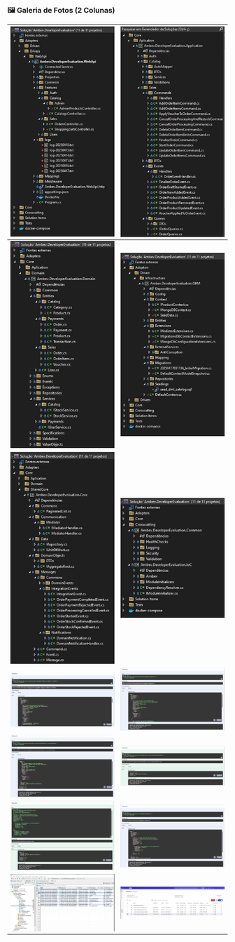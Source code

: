 ### 🖼️ Galeria de Fotos (2 Colunas)

| ![Foto 1](https://github.com/alexandervieira/NTTData.NET8.Developer.Testing/blob/master/.doc/images/webapi.jpg) | ![Foto 2](https://github.com/alexandervieira/NTTData.NET8.Developer.Testing/blob/master/.doc/images/application.jpg) |
|--------------------------------------------|--------------------------------------------|
| ![Foto 3](https://github.com/alexandervieira/NTTData.NET8.Developer.Testing/blob/master/.doc/images/domain.jpg) | ![Foto 4](https://github.com/alexandervieira/NTTData.NET8.Developer.Testing/blob/master/.doc/images/infra.jpg) |
| ![Foto 5](https://github.com/alexandervieira/NTTData.NET8.Developer.Testing/blob/master/.doc/images/shared-core.jpg) | ![Foto 6](https://github.com/alexandervieira/NTTData.NET8.Developer.Testing/blob/master/.doc/images/crosscutting.jpg) |
| ![Foto 7](https://github.com/alexandervieira/NTTData.NET8.Developer.Testing/blob/master/.doc/images/get-products-mongo.jpg) | ![Foto 8](https://github.com/alexandervieira/NTTData.NET8.Developer.Testing/blob/master/.doc/images/get-products-admin.jpg) |
| ![Foto 9](https://github.com/alexandervieira/NTTData.NET8.Developer.Testing/blob/master/.doc/images/get-product-details.jpg) | ![Foto 10](https://github.com/alexandervieira/NTTData.NET8.Developer.Testing/blob/master/.doc/images/cart-add-item.jpg) |
| ![Foto 11](https://github.com/alexandervieira/NTTData.NET8.Developer.Testing/blob/master/.doc/images/cart-start-order.jpg) | ![Foto 12](https://github.com/alexandervieira/NTTData.NET8.Developer.Testing/blob/master/.doc/images/carts.jpg) |
| ![Foto 13](https://github.com/alexandervieira/NTTData.NET8.Developer.Testing/blob/master/.doc/images/dbeaver-database.jpg) | ![Foto 14](https://github.com/alexandervieira/NTTData.NET8.Developer.Testing/blob/master/.doc/images/docker.jpg) |
